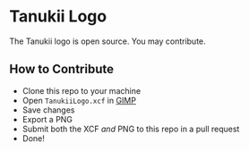# Tanukii Logo
The Tanukii logo is open source. You may contribute.

## How to Contribute
 - Clone this repo to your machine
 - Open `TanukiiLogo.xcf` in [GIMP](https://gimp.org)
 - Save changes
 - Export a PNG
 - Submit both the XCF *and* PNG to this repo in a pull request
 - Done!
